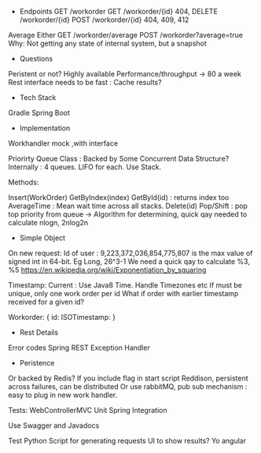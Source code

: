  * Endpoints
GET
/workorder
GET 
/workorder/{id} 404, 
DELETE 
/workorder/{id}
POST
/workorder/{id} 404, 409, 412

Average
Either 
GET
/workorder/average
POST 
/workorder?average=true
Why: Not getting any state of internal system, but a snapshot


* Questions 

Peristent or not?
Highly available
Performance/throughput -> 80 a week
Rest interface needs to be fast :
Cache results?

* Tech Stack

Gradle
Spring Boot

* Implementation

Workhandler mock ,with interface

Priorirty Queue Class : Backed by Some Concurrent Data Structure? 
Internally : 4 queues. LIFO for each. Use Stack.

Methods:

Insert(WorkOrder)
GetByIndex(index)
GetById(id) : returns index too
AverageTime : Mean wait time across all stacks. 
Delete(id)
Pop/Shift : pop top priority from queue -> Algorithm for determining, quick qay needed to calculate nlogn, 2nlog2n

* Simple Object

On new request: 
Id of user : 9,223,372,036,854,775,807 is the max value of signed int in 64-bit. Eg Long, 26^3-1
We need a quick qay to calculate %3, %5 https://en.wikipedia.org/wiki/Exponentiation_by_squaring

Timestamp: Current : Use Java8 Time. Handle Timezones etc
If must be unique, only one work order per id
What if order with earlier timestamp received for a given id?

 Workorder: 
 {
	 id: 
	 ISOTimestamp: 
 }
 
* Rest Details

Error codes
Spring REST Exception Handler

* Peristence

Or backed by Redis? If you include flag in start script
Reddison, persistent across failures, can be distributed
Or use rabbitMQ, pub sub mechanism : easy to plug in new work handler.

Tests: 
WebControllerMVC
Unit
Spring Integration

Use Swagger and Javadocs

Test Python Script for generating requests
UI to show results? Yo angular